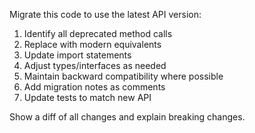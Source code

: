 Migrate this code to use the latest API version:

1. Identify all deprecated method calls
2. Replace with modern equivalents
3. Update import statements
4. Adjust types/interfaces as needed
5. Maintain backward compatibility where possible
6. Add migration notes as comments
7. Update tests to match new API

Show a diff of all changes and explain breaking changes.